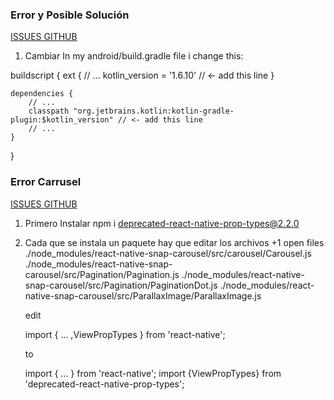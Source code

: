 ### Error y Posible Solución
[ISSUES GITHUB](https://github.com/software-mansion/react-native-screens/issues/1369)
1.  Cambiar
    In my android/build.gradle file i change this:

buildscript {
    ext {
        // ...
        kotlin_version = '1.6.10' // <- add this line
    }

    dependencies {
        // ...
        classpath "org.jetbrains.kotlin:kotlin-gradle-plugin:$kotlin_version" // <- add this line
        // ...
    }
}


### Error Carrusel 
[ISSUES GITHUB](https://github.com/meliorence/react-native-snap-carousel/issues/923)
1.  Primero Instalar 
    npm i deprecated-react-native-prop-types@2.2.0
2. Cada que se instala un paquete hay que editar los archivos
    +1
    open files
    ./node_modules/react-native-snap-carousel/src/carousel/Carousel.js
    ./node_modules/react-native-snap-carousel/src/Pagination/Pagination.js
    ./node_modules/react-native-snap-carousel/src/Pagination/PaginationDot.js
    ./node_modules/react-native-snap-carousel/src/ParallaxImage/ParallaxImage.js

    edit

    import { ... ,ViewPropTypes } from 'react-native';

    to

    import { ... } from 'react-native';
    import {ViewPropTypes} from 'deprecated-react-native-prop-types'; 



